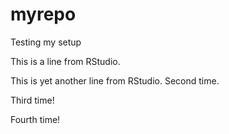 # myrepo
Testing my setup

This is a line from RStudio. 

This is yet another line from RStudio. Second time. 

Third time! 

Fourth time! 